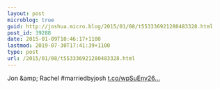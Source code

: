 ```yaml
---
layout: post
microblog: true
guid: http://joshua.micro.blog/2015/01/08/t553336921280483328.html
post_id: 39288
date: 2015-01-09T10:46:17+1100
lastmod: 2019-07-30T17:41:39+1100
type: post
url: /2015/01/08/t553336921280483328.html
---
```

Jon &amp;amp; Rachel #marriedbyjosh [t.co/wpSuEnv26...](http://t.co/wpSuEnv261)
